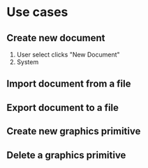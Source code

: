 # Use cases
## Create new document
1. User select clicks "New Document"
2. System

## Import document from a file

## Export document to a file

## Create new graphics primitive

## Delete a graphics primitive
